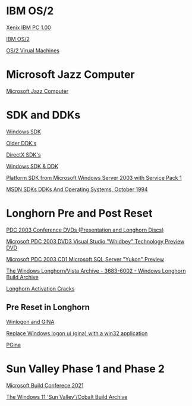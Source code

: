 # IBM OS/2

[Xenix IBM PC 1.00](https://winworldpc.com/product/xenix/ibm-pc-100)

[IBM OS/2](https://en.wikipedia.org/wiki/OS/2)

[OS/2 Virual Machines](https://gekk.info/articles/os2.html)


# Microsoft Jazz Computer 

[Microsoft Jazz Computer](https://dbpedia.org/page/Jazz_(computer))


# SDK and DDKs

[Windows SDK](https://developer.microsoft.com/en-us/windows/downloads/windows-sdk/)

[Older DDK's](https://learn.microsoft.com/en-us/windows-hardware/drivers/other-wdk-downloads)

[DirectX SDK's](https://archive.org/details/directxsdks)

[Windows SDK & DDK](https://winworldpc.com/product/windows-sdk-ddk/windows-1x)

[Platform SDK from Microsoft Windows Server 2003 with Service Pack 1](https://archive.org/details/platform-sdk-from-microsoft-windows-server-2003-with-service-pack-1-april-2005-edition-english)

[MSDN SDKs DDKs And Operating Systems, October 1994](https://archive.org/details/MSDNOctober1994)


# Longhorn Pre and Post Reset

[PDC 2003 Conference DVDs (Presentation and Longhorn Discs)](https://archive.org/details/pdc-2003-conference-dvds-presentation-and-longhorn-discs)

[Microsoft PDC 2003 DVD3 Visual Studio "Whidbey" Technology Preview DVD](https://archive.org/details/vsenard1)

[Microsoft PDC 2003 CD1  Microsoft SQL Server "Yukon" Preview](https://archive.org/details/yukonpdc)

[The Windows Longhorn/Vista Archive - 3683-6002 - Windows Longhorn Build Archive](https://archive.org/details/thelonghornarchive)

[Longhorn Activation Cracks](https://longhorn.ms/activation-cracks/)

## Pre Reset in Longhorn

[Winlogon and GINA](https://learn.microsoft.com/en-us/windows/win32/secauthn/winlogon-and-gina)

[Replace Windows logon ui (gina) with a win32 application](https://superuser.com/questions/456409/replace-windows-logon-ui-gina-with-a-win32-application)

[PGina](https://github.com/pgina)


# Sun Valley Phase 1 and Phase 2

[Microsoft Build Conferece 2021]()

[The Windows 11 'Sun Valley'/Cobalt Build Archive](https://archive.org/details/windows-10-11-sunvalley-archive)